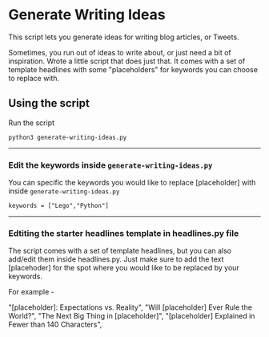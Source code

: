# Generate Writing Ideas
This script lets you generate ideas for writing blog articles, or Tweets. 

Sometimes, you run out of ideas to write about, or just need a bit of inspiration. Wrote a little script that does just that. 
It comes with a set of template headlines with some "placeholders" for keywords you can choose to replace with. 

## Using the script
Run the script 
```
python3 generate-writing-ideas.py
```

---

### Edit the keywords inside `generate-writing-ideas.py`
You can specific the keywords you would like to replace [placeholder] with inside `generate-writing-ideas.py`

```
keywords = ["Lego","Python"]
```

---

### Edtiting the starter headlines template in headlines.py file
The script comes with a set of template headlines, but you can also add/edit them inside headlines.py. Just make sure to add the text [placehoder] for the spot where you would like to be replaced by your keywords.
 
For example - 

"[placeholder]: Expectations vs. Reality",
"Will [placeholder] Ever Rule the World?",
"The Next Big Thing in [placeholder]",
"[placeholder] Explained in Fewer than 140 Characters",
